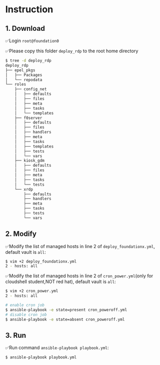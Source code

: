 # Instruction

## 1. Download
✅Login `root@foundation0`

✅Please copy this folder `deploy_rdp` to the root home directory
```bash
$ tree -d deploy_rdp
deploy_rdp
├── epel_pkgs
│   ├── Packages
│   └── repodata
└── roles
    ├── config_net
    │   ├── defaults
    │   ├── files
    │   ├── meta
    │   ├── tasks
    │   └── templates
    ├── f0server
    │   ├── defaults
    │   ├── files
    │   ├── handlers
    │   ├── meta
    │   ├── tasks
    │   ├── templates
    │   ├── tests
    │   └── vars
    ├── kiosk_gdm
    │   ├── defaults
    │   ├── files
    │   ├── meta
    │   ├── tasks
    │   └── tests
    └── xrdp
        ├── defaults
        ├── handlers
        ├── meta
        ├── tasks
        ├── tests
        └── vars

```

## 2. Modify
✅Modify the list of managed hosts in line 2 of `deploy_foundationx.yml`, default vault is `all`:
   ```bash
   $ vim +2 deploy_foundationx.yml 
   2 - hosts: all
   ``` 
✅Modify the list of managed hosts in line 2 of `cron_power.yml`(only for cloudshell student,NOT red hat), default vault is `all`:
   ```bash
   $ vim +2 cron_power.yml
   2 - hosts: all
 
   # enable cron job
   $ ansible-playbook -e state=present cron_poweroff.yml
   # disable cron job
   $ ansible-playbook -e state=absent cron_poweroff.yml
   ```
  

## 3. Run
✅Run command `ansible-playbook playbook.yml`:
   ```bash
   $ ansible-playbook playbook.yml
   ```
